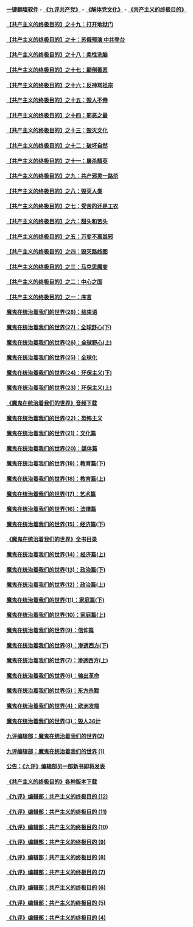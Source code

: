 #### [一键翻墙软件](https://github.com/gfw-breaker/nogfw/blob/master/README.md?t=05011838) -  [《九评共产党》](https://github.com/gfw-breaker/9ping.md?t=05011838) - [《解体党文化》](https://github.com/gfw-breaker/jtdwh.md?t=05011838) - [《共产主义的终极目的》](https://github.com/gfw-breaker/gczydzjmd.md?t=05011838)

#### [【共产主义的终极目的】之十九：打开地狱门](../pages/nsc422/n11206376.md?t=05011838) 

#### [【共产主义的终极目的】之十：苏俄预演 中共登台](../pages/nsc422/n11118424.md?t=05011838) 

#### [【共产主义的终极目的】之十八：柔性洗脑](../pages/nsc422/n11199994.md?t=05011838) 

#### [【共产主义的终极目的】之十七：颠倒善恶](../pages/nsc422/n11179782.md?t=05011838) 

#### [【共产主义的终极目的】之十六：反神骂祖宗](../pages/nsc422/n11166798.md?t=05011838) 

#### [【共产主义的终极目的】之十五：毁人不倦](../pages/nsc422/n11166792.md?t=05011838) 

#### [【共产主义的终极目的】之十四：邪恶之最](../pages/nsc422/n11150249.md?t=05011838) 

#### [【共产主义的终极目的】之十三：毁灭文化](../pages/nsc422/n11135227.md?t=05011838) 

#### [【共产主义的终极目的】之十二：破坏自然](../pages/nsc422/n11135214.md?t=05011838) 

#### [【共产主义的终极目的】之十一：屠杀精英](../pages/nsc422/n11118442.md?t=05011838) 

#### [【共产主义的终极目的】之九：共产邪灵一路杀](../pages/nsc422/n11114139.md?t=05011838) 

#### [【共产主义的终极目的】之八：毁灭人类](../pages/nsc422/n11108503.md?t=05011838) 

#### [【共产主义的终极目的】之七：受苦的还是工农](../pages/nsc422/n11101809.md?t=05011838) 

#### [【共产主义的终极目的】之六：甜头和苦头](../pages/nsc422/n11096971.md?t=05011838) 

#### [【共产主义的终极目的】之五：万变不离其邪](../pages/nsc422/n11091285.md?t=05011838) 

#### [【共产主义的终极目的】之四：毁灭路线图](../pages/nsc422/n11086284.md?t=05011838) 

#### [【共产主义的终极目的】之三：马克思魔变](../pages/nsc422/n11061941.md?t=05011838) 

#### [【共产主义的终极目的】之二：中心之国](../pages/nsc422/n11047728.md?t=05011838) 

#### [【共产主义的终极目的】之一：序言](../pages/nsc422/n11086077.md?t=05011838) 

#### [魔鬼在统治着我们的世界(28)：结束语](../pages/nsc422/n10936246.md?t=05011838) 

#### [魔鬼在统治着我们的世界(27)：全球野心(下)](../pages/nsc422/n10928319.md?t=05011838) 

#### [魔鬼在统治着我们的世界(26)：全球野心(上)](../pages/nsc422/n10900318.md?t=05011838) 

#### [魔鬼在统治着我们的世界(25)：全球化](../pages/nsc422/n10788205.md?t=05011838) 

#### [魔鬼在统治着我们的世界(24)：环保主义(下)](../pages/nsc422/n10695307.md?t=05011838) 

#### [魔鬼在统治着我们的世界(23)：环保主义(上)](../pages/nsc422/n10688613.md?t=05011838) 

#### [《魔鬼在统治着我们的世界》音频下载](../pages/nsc422/n10635553.md?t=05011838) 

#### [魔鬼在统治着我们的世界(22)：恐怖主义](../pages/nsc422/n10614727.md?t=05011838) 

#### [魔鬼在统治着我们的世界(21)：文化篇](../pages/nsc422/n10597706.md?t=05011838) 

#### [魔鬼在统治着我们的世界(20)：媒体篇](../pages/nsc422/n10586579.md?t=05011838) 

#### [魔鬼在统治着我们的世界(19)：教育篇(下)](../pages/nsc422/n10564808.md?t=05011838) 

#### [魔鬼在统治着我们的世界(18)：教育篇(上)](../pages/nsc422/n10526970.md?t=05011838) 

#### [魔鬼在统治着我们的世界(17)：艺术篇](../pages/nsc422/n10499093.md?t=05011838) 

#### [魔鬼在统治着我们的世界(16)：法律篇](../pages/nsc422/n10485969.md?t=05011838) 

#### [魔鬼在统治着我们的世界(15)：经济篇(下)](../pages/nsc422/n10469975.md?t=05011838) 

#### [《魔鬼在统治着我们的世界》全书目录](../pages/nsc422/n10464261.md?t=05011838) 

#### [魔鬼在统治着我们的世界(14)：经济篇(上)](../pages/nsc422/n10457370.md?t=05011838) 

#### [魔鬼在统治着我们的世界(13)：政治篇(下)](../pages/nsc422/n10448270.md?t=05011838) 

#### [魔鬼在统治着我们的世界(12)：政治篇(上)](../pages/nsc422/n10444576.md?t=05011838) 

#### [魔鬼在统治着我们的世界(11)：家庭篇(下)](../pages/nsc422/n10440961.md?t=05011838) 

#### [魔鬼在统治着我们的世界(10)：家庭篇(上)](../pages/nsc422/n10435448.md?t=05011838) 

#### [魔鬼在统治着我们的世界(9)：信仰篇](../pages/nsc422/n10432159.md?t=05011838) 

#### [魔鬼在统治着我们的世界(8)：渗透西方(下)](../pages/nsc422/n10429603.md?t=05011838) 

#### [魔鬼在统治着我们的世界(7)：渗透西方(上)](../pages/nsc422/n10426013.md?t=05011838) 

#### [魔鬼在统治着我们的世界(6)：输出革命](../pages/nsc422/n10421536.md?t=05011838) 

#### [魔鬼在统治着我们的世界(5)：东方杀戮](../pages/nsc422/n10417707.md?t=05011838) 

#### [魔鬼在统治着我们的世界(4)：欧洲发端](../pages/nsc422/n10414890.md?t=05011838) 

#### [魔鬼在统治着我们的世界(3)：毁人36计](../pages/nsc422/n10411583.md?t=05011838) 

#### [九评编辑部：魔鬼在统治着我们的世界(2)](../pages/nsc422/n10410036.md?t=05011838) 

#### [九评编辑部：魔鬼在统治着我们的世界 (1)](../pages/nsc422/n10406825.md?t=05011838) 

#### [公告：《九评》编辑部另一部新书即将发表](../pages/nsc422/n10405104.md?t=05011838) 

#### [《共产主义的终极目的》各种版本下载](../pages/nsc422/n10022138.md?t=05011838) 

#### [《九评》编辑部：共产主义的终极目的 (12)](../pages/nsc422/n9933272.md?t=05011838) 

#### [《九评》编辑部：共产主义的终极目的 (11)](../pages/nsc422/n9924973.md?t=05011838) 

#### [《九评》编辑部：共产主义的终极目的 (10)](../pages/nsc422/n9920883.md?t=05011838) 

#### [《九评》编辑部：共产主义的终极目的 (9)](../pages/nsc422/n9916363.md?t=05011838) 

#### [《九评》编辑部：共产主义的终极目的 (8)](../pages/nsc422/n9912488.md?t=05011838) 

#### [《九评》编辑部：共产主义的终极目的 (7)](../pages/nsc422/n9901176.md?t=05011838) 

#### [《九评》编辑部：共产主义的终极目的 (6)](../pages/nsc422/n9899359.md?t=05011838) 

#### [《九评》编辑部：共产主义的终极目的 (5)](../pages/nsc422/n9893174.md?t=05011838) 

#### [《九评》编辑部：共产主义的终极目的 (4)](../pages/nsc422/n9891246.md?t=05011838) 

